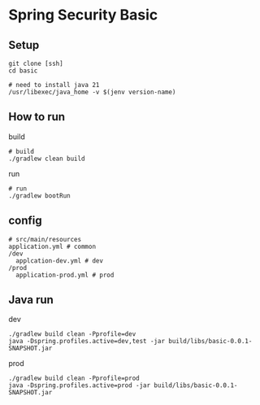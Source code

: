 # Spring Security Basic
## Setup
```shell
git clone [ssh]
cd basic

# need to install java 21
/usr/libexec/java_home -v $(jenv version-name)
```

## How to run

build
```shell
# build
./gradlew clean build
```

run
```shell
# run
./gradlew bootRun
```


## config
```shell
# src/main/resources
application.yml # common
/dev
  applcation-dev.yml # dev
/prod
  application-prod.yml # prod
```

## Java run
dev
```shell
./gradlew build clean -Pprofile=dev
java -Dspring.profiles.active=dev,test -jar build/libs/basic-0.0.1-SNAPSHOT.jar
```

prod
```shell
./gradlew build clean -Pprofile=prod
java -Dspring.profiles.active=prod -jar build/libs/basic-0.0.1-SNAPSHOT.jar
```
